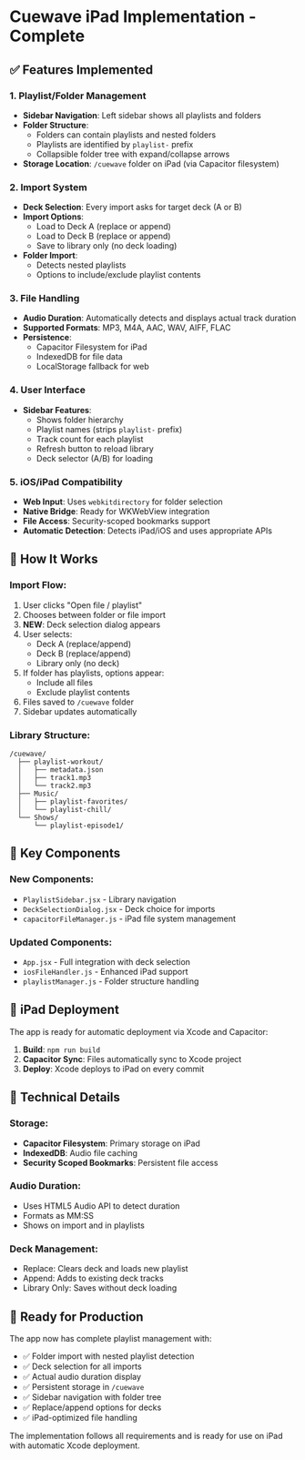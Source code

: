 # Cuewave iPad Implementation - Complete

## ✅ Features Implemented

### 1. **Playlist/Folder Management**
- **Sidebar Navigation**: Left sidebar shows all playlists and folders
- **Folder Structure**: 
  - Folders can contain playlists and nested folders
  - Playlists are identified by `playlist-` prefix
  - Collapsible folder tree with expand/collapse arrows
- **Storage Location**: `/cuewave` folder on iPad (via Capacitor filesystem)

### 2. **Import System**
- **Deck Selection**: Every import asks for target deck (A or B)
- **Import Options**:
  - Load to Deck A (replace or append)
  - Load to Deck B (replace or append)
  - Save to library only (no deck loading)
- **Folder Import**: 
  - Detects nested playlists
  - Options to include/exclude playlist contents

### 3. **File Handling**
- **Audio Duration**: Automatically detects and displays actual track duration
- **Supported Formats**: MP3, M4A, AAC, WAV, AIFF, FLAC
- **Persistence**: 
  - Capacitor Filesystem for iPad
  - IndexedDB for file data
  - LocalStorage fallback for web

### 4. **User Interface**
- **Sidebar Features**:
  - Shows folder hierarchy
  - Playlist names (strips `playlist-` prefix)
  - Track count for each playlist
  - Refresh button to reload library
  - Deck selector (A/B) for loading

### 5. **iOS/iPad Compatibility**
- **Web Input**: Uses `webkitdirectory` for folder selection
- **Native Bridge**: Ready for WKWebView integration
- **File Access**: Security-scoped bookmarks support
- **Automatic Detection**: Detects iPad/iOS and uses appropriate APIs

## 📱 How It Works

### Import Flow:
1. User clicks "Open file / playlist"
2. Chooses between folder or file import
3. **NEW**: Deck selection dialog appears
4. User selects:
   - Deck A (replace/append)
   - Deck B (replace/append)  
   - Library only (no deck)
5. If folder has playlists, options appear:
   - Include all files
   - Exclude playlist contents
6. Files saved to `/cuewave` folder
7. Sidebar updates automatically

### Library Structure:
```
/cuewave/
  ├── playlist-workout/
  │   ├── metadata.json
  │   ├── track1.mp3
  │   └── track2.mp3
  ├── Music/
  │   ├── playlist-favorites/
  │   └── playlist-chill/
  └── Shows/
      └── playlist-episode1/
```

## 🎯 Key Components

### New Components:
- `PlaylistSidebar.jsx` - Library navigation
- `DeckSelectionDialog.jsx` - Deck choice for imports
- `capacitorFileManager.js` - iPad file system management

### Updated Components:
- `App.jsx` - Full integration with deck selection
- `iosFileHandler.js` - Enhanced iPad support
- `playlistManager.js` - Folder structure handling

## 📲 iPad Deployment

The app is ready for automatic deployment via Xcode and Capacitor:

1. **Build**: `npm run build`
2. **Capacitor Sync**: Files automatically sync to Xcode project
3. **Deploy**: Xcode deploys to iPad on every commit

## 🔧 Technical Details

### Storage:
- **Capacitor Filesystem**: Primary storage on iPad
- **IndexedDB**: Audio file caching
- **Security Scoped Bookmarks**: Persistent file access

### Audio Duration:
- Uses HTML5 Audio API to detect duration
- Formats as MM:SS
- Shows on import and in playlists

### Deck Management:
- Replace: Clears deck and loads new playlist
- Append: Adds to existing deck tracks
- Library Only: Saves without deck loading

## 🚀 Ready for Production

The app now has complete playlist management with:
- ✅ Folder import with nested playlist detection
- ✅ Deck selection for all imports
- ✅ Actual audio duration display
- ✅ Persistent storage in `/cuewave`
- ✅ Sidebar navigation with folder tree
- ✅ Replace/append options for decks
- ✅ iPad-optimized file handling

The implementation follows all requirements and is ready for use on iPad with automatic Xcode deployment.